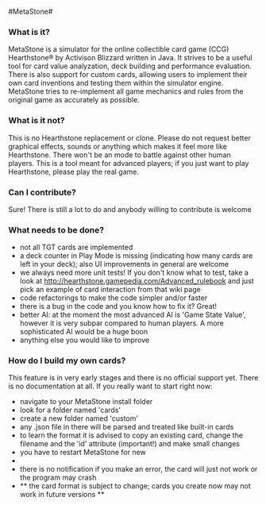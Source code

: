 #MetaStone#

### What is it? ###
MetaStone is a simulator for the online collectible card game (CCG) Hearthstone&reg; by Activison Blizzard written in Java. It strives to be a useful tool for card value analyzation, deck building and performance evaluation. There is also support for custom cards, allowing users to implement their own card inventions and testing them within the simulator engine. MetaStone tries to re-implement all game mechanics and rules from the original game as accurately as possible. 

### What is it not? ###
This is no Hearthstone replacement or clone. Please do not request better graphical effects, sounds or anything which makes it feel more like Hearthstone. There won't be an mode to battle against other human players. This is a tool meant for advanced players; if you just want to play Hearthstone, please play the real game.

### Can I contribute? ###
Sure! There is still a lot to do and anybody willing to contribute is welcome

### What needs to be done? ###
- not all TGT cards are implemented
- a deck counter in Play Mode is missing (indicating how many cards are left in your deck); also UI improvements in general are welcome
- we always need more unit tests! If you don't know what to test, take a look at http://hearthstone.gamepedia.com/Advanced_rulebook and just pick an example of card interaction from that wiki page
- code refactorings to make the code simpler and/or faster
- there is a bug in the code and you know how to fix it? Great!
- better AI: at the moment the most advanced AI is 'Game State Value', however it is very subpar compared to human players. A more sophisticated AI would be a huge boon
- anything else you would like to improve

### How do I build my own cards? ###
This feature is in very early stages and there is no official support yet. There is no documentation at all. If you really want to start right now:
- navigate to your MetaStone install folder
- look for a folder named 'cards'
- create a new folder named 'custom'
- any .json file in there will be parsed and treated like built-in cards
- to learn the format it is advised to copy an existing card, change the filename and the 'id' attribute (important!) and make small changes
- you have to restart MetaStone for new
- 
- there is no notification if you make an error, the card will just not work or the program may crash
- ** the card format is subject to change; cards you create now may not work in future versions **

